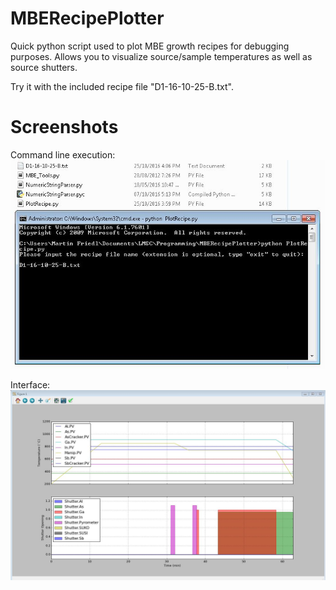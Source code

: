 # MBERecipePlotter
Quick python script used to plot MBE growth recipes for debugging purposes.
Allows you to visualize source/sample temperatures as well as source shutters.

Try it with the included recipe file "D1-16-10-25-B.txt".

# Screenshots
Command line execution:
![Interface Screenshot](Images/Screenshot2.JPG)

Interface:
![Interface Screenshot](Images/Screenshot.JPG)
